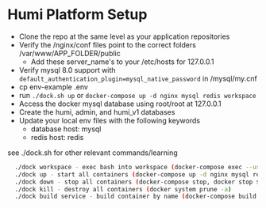 # Humi Platform Setup

- Clone the repo at the same level as your application repositories
- Verify the /nginx/conf files point to the correct folders /var/www/APP_FOLDER/public
  - Add these server_name's to your /etc/hosts for 127.0.0.1
- Verify mysql 8.0 support with `default_authentication_plugin=mysql_native_password` in /mysql/my.cnf 
- cp env-example .env
- run `./dock.sh up` or `docker-compose up -d nginx mysql redis workspace `
- Access the docker mysql database using root/root at 127.0.0.1
- Create the humi, admin, and humi_v1 databases
- Update your local env files with the following keywords
  - database host: mysql
  - redis host: redis

see ./dock.sh for other relevant commands/learning

```bash
  ./dock workspace - exec bash into workspace (docker-compose exec --user=laradock workspace bash)
  ./dock up - start all containers (docker-compose up -d nginx mysql redis workspace )
  ./dock down - stop all containers (docker-compose stop, docker stop $(docker ps -aq), docker rm $(docker ps -aq))
  ./dock kill - destroy all containers (docker system prune -a)
  ./dock build service - build container by name (docker-compose build $2)
```
